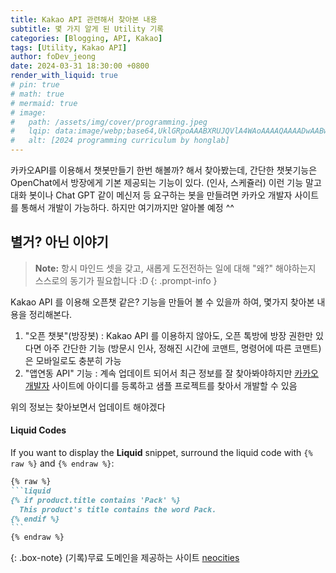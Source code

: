 ```yaml
---
title: Kakao API 관련해서 찾아본 내용
subtitle: 몇 가지 알게 된 Utility 기록
categories: [Blogging, API, Kakao]
tags: [Utility, Kakao API]
author: foDev_jeong
date: 2024-03-31 18:30:00 +0800
render_with_liquid: true
# pin: true
# math: true
# mermaid: true
# image:
#   path: /assets/img/cover/programming.jpeg
#   lqip: data:image/webp;base64,UklGRpoAAABXRUJQVlA4WAoAAAAQAAAADwAABwAAQUxQSDIAAAARL0AmbZurmr57yyIiqE8oiG0bejIYEQTgqiDA9vqnsUSI6H+oAERp2HZ65qP/VIAWAFZQOCBCAAAA8AEAnQEqEAAIAAVAfCWkAALp8sF8rgRgAP7o9FDvMCkMde9PK7euH5M1m6VWoDXf2FkP3BqV0ZYbO6NA/VFIAAAA
#   alt: [2024 programming curriculum by honglab]
---
```


카카오API를 이용해서 챗봇만들기 한번 해볼까? 해서 찾아봤는데, 간단한 챗봇기능은 OpenChat에서 방장에게 기본 제공되는 기능이 있다. (인사, 스케쥴러) 이런 기능 말고 대화 봇이나 Chat GPT 같이 메신저 등 요구하는 봇을 만들려면 카카오 개발자 사이트를 통해서 개발이 가능하다. 하지만 여기까지만 알아볼 예정 ^^

## **별거? 아닌 이야기**

> **Note:** 항시 마인드 셋을 갖고, 새롭게 도전전하는 일에 대해 "왜?" 해야하는지 스스로의 동기가 필요합니다 :D
{: .prompt-info }

Kakao API 를 이용해 오픈챗 같은? 기능을 만들어 볼 수 있을까 하여, 몇가지 찾아본 내용을 정리해본다.

1. "오픈 챗봇"(방장봇) : Kakao API 를 이용하지 않아도, 오픈 톡방에 방장 권한만 있다면 아주 간단한 기능 (방문시 인사, 정해진 시간에 코맨트, 명령어에 따른 코맨트)은 모바일로도 충분히 가능
2. "앱연동 API" 기능 : 계속 업데이트 되어서 최근 정보를 잘 찾아봐야하지만 [카카오개발자](https://developers.kakao.com/) 사이트에 아이디를 등록하고 샘플 프로젝트를 찾아서 개발할 수 있음

위의 정보는 찾아보면서 업데이트 해야겠다


#### Liquid Codes

If you want to display the **Liquid** snippet, surround the liquid code with `{% raw %}` and `{% endraw %}`:

````markdown
{% raw %}
```liquid
{% if product.title contains 'Pack' %}
  This product's title contains the word Pack.
{% endif %}
```
{% endraw %}
````

{: .box-note}
(기록)무료 도메인을 제공하는 사이트 [neocities](https://neocities.org/)